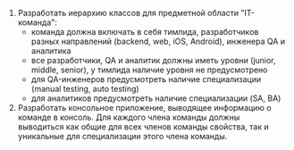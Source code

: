 1. Разработать иерархию классов для предметной области "IT-команда":
   - команда должна включать в себя тимлида, разработчиков разных направлений (backend, web, iOS, Android), инженера QA и аналитика
   - все разработчики, QA и аналитик должны иметь уровни (junior, middle, senior), у тимлида наличие уровня не предусмотрено
   - для QA-инженеров предусмотреть наличие специализации (manual testing, auto testing)
   - для аналитиков предусмотреть наличие специализации (SA, BA)
2. Разработать консольное приложение, выводящее информацию о команде в консоль. Для каждого члена команды должны выводиться как общие для всех членов команды свойства, так и уникальные для специализации этого члена команды.